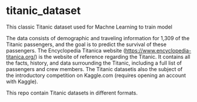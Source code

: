 # titanic_dataset


This classic Titanic dataset used for Machne Learning to train model 

The data consists of demographic and traveling information for 1,309 of the Titanic passengers, and the goal is to predict the survival of these passengers. 
The Encyclopedia Titanica website (https://www.encyclopedia-titanica.org/) is the website of reference regarding the Titanic. It contains all the facts, history, and data surrounding the Titanic, including a full list of passengers and crew members. 
The Titanic datasetis also the subject of the introductory competition on Kaggle.com (requires opening an account with Kaggle).

This repo contain Titanic datasets in different formats.
